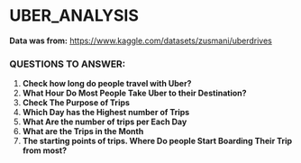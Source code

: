 # UBER_ANALYSIS

**Data was from:** https://www.kaggle.com/datasets/zusmani/uberdrives

### QUESTIONS TO ANSWER:

1. **Check how long do people travel with Uber?**
2. **What Hour Do Most People Take Uber to their Destination?**
3. **Check The Purpose of Trips**
4. **Which Day has the Highest number of Trips**
5. **What Are the number of trips per Each Day**
6. **What are the Trips in the Month**
7. **The starting points of trips. Where Do people Start Boarding Their Trip from most?**
